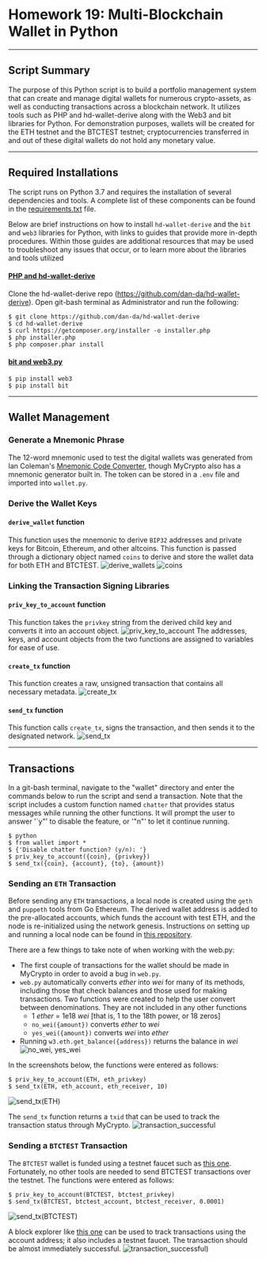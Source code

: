 # Homework 19: Multi-Blockchain Wallet in Python

---

## Script Summary
The purpose of this Python script is to build a portfolio management system that can create and manage digital wallets for numerous crypto-assets, as well as conducting transactions across a blockchain network. It utilizes tools such as PHP and hd-wallet-derive along with the Web3 and bit libraries for Python. For demonstration purposes, wallets will be created for the ETH testnet and the BTCTEST testnet; cryptocurrencies transferred in and out of these digital wallets do not hold any monetary value.

---

## Required Installations
The script runs on Python 3.7 and requires the installation of several dependencies and tools. A complete list of these components can be found in the [requirements.txt](requirements.txt) file.

Below are brief instructions on how to install `hd-wallet-derive` and the `bit` and `web3` libraries for Python, with links to guides that provide more in-depth procedures. Within those guides are additional resources that may be used to troubleshoot any issues that occur, or to learn more about the libraries and tools utilized

#### [PHP and hd-wallet-derive](Guidelines/Resources/HD_Wallet_Derive_Install_Guide.md)
Clone the hd-wallet-derive repo (https://github.com/dan-da/hd-wallet-derive).
Open git-bash terminal as Administrator and run the following:

```shell
$ git clone https://github.com/dan-da/hd-wallet-derive
$ cd hd-wallet-derive
$ curl https://getcomposer.org/installer -o installer.php
$ php installer.php
$ php composer.phar install
```

#### [bit and web3.py](Guidelines/Resources/Blockchain_TX_Install_Guide.md)
```shell
$ pip install web3
$ pip install bit
```

---

## Wallet Management
### Generate a Mnemonic Phrase
The 12-word mnemonic used to test the digital wallets was generated from Ian Coleman's [Mnemonic Code Converter](https://iancoleman.io/bip39/), though MyCrypto also has a mnemonic generator built in. The token can be stored in a `.env` file and imported into `wallet.py`.

### Derive the Wallet Keys
#### `derive_wallet` function
This function uses the mnemonic to derive `BIP32` addresses and private keys for Bitcoin, Ethereum, and other altcoins. This function is passed through a dictionary object named `coins` to derive and store the wallet data for both ETH and BTCTEST.
![derive_wallets](Screenshots/ss06.png)
![coins](Screenshots/ss05.png)

### Linking the Transaction Signing Libraries
#### `priv_key_to_account` function
This function takes the `privkey` string from the derived child key and converts it into an account object.
![priv_key_to_account](Screenshots/ss08.png)
The addresses, keys, and account objects from the two functions are assigned to variables for ease of use.

#### `create_tx` function
This function creates a raw, unsigned transaction that contains all necessary metadata.
![create_tx](Screenshots/ss09.png)

#### `send_tx` function
This function calls `create_tx`, signs the transaction, and then sends it to the designated network.
![send_tx](Screenshots/ss10.png)

---

## Transactions
In a git-bash terminal, navigate to the "wallet" directory and enter the commands below to run the script and send a transaction. Note that the script includes a custom function named `chatter` that provides status messages while running the other functions. It will prompt the user to answer '`y"' to disable the feature, or '"n"' to let it continue running.

```shell
$ python
$ from wallet import *
$ {'Disable chatter function? (y/n): '}
$ priv_key_to_account({coin}, {privkey})
$ send_tx({coin}, {account}, {to}, {amount})
```

### Sending an `ETH` Transaction
Before sending any `ETH` transactions, a local node is created using the `geth` and `puppeth` tools from Go Ethereum. The derived wallet address is added to the pre-allocated accounts, which funds the account with test ETH, and the node is re-initialized using the network genesis. Instructions on setting up and running a local node can be found in [this repository](https://github.com/salsal3/hw18-blockchain/blob/main/README.md).

There are a few things to take note of when working with the web.py:
- The first couple of transactions for the wallet should be made in MyCrypto in order to avoid a bug in `web.py`.
- `web.py` automatically converts *ether* into *wei* for many of its methods, including those that check balances and those used for making transactions. Two functions were created to help the user convert between denominations. They are not included in any other functions
  - 1 *ether* = 1e18 *wei* [that is, 1 to the 18th power, or 18 zeros]
  - `no_wei({amount})` converts *ether* to *wei*
  - `yes_wei({amount})` converts *wei* into *ether*
- Running `w3.eth.get_balance({address})` returns the balance in *wei*
![no_wei, yes_wei](Screenshots/ss11.png)

In the screenshots below, the functions were entered as follows:
```shell
$ priv_key_to_account(ETH, eth_privkey)
$ send_tx(ETH, eth_account, eth_receiver, 10)
```
![send_tx(ETH)](Screenshots/ss03.png)

The `send_tx` function returns a `txid` that can be used to track the transaction status through MyCrypto.
![transaction_successful](Screenshots/ss04.png)

### Sending a `BTCTEST` Transaction
The `BTCTEST` wallet is funded using a testnet faucet such as [this one](https://testnet-faucet.mempool.co/). Fortunately, no other tools are needed to send BTCTEST transactions over the testnet. The functions were entered as follows:
```shell
$ priv_key_to_account(BTCTEST, btctest_privkey)
$ send_tx(BTCTEST, btctest_account, btctest_receiver, 0.0001)
```
![send_tx(BTCTEST)](Screenshots/ss01.png)

A block explorer like [this one](https://tbtc.bitaps.com/) can be used to track transactions using the account address; it also includes a testnet faucet. The transaction should be almost immediately successful.
![transaction_successful)](Screenshots/ss02.png)